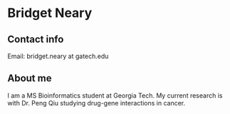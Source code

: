 # Bridget Neary

## Contact info
Email:  bridget.neary at gatech.edu  

## About me

I am a MS Bioinformatics student at Georgia Tech. My current research is with Dr. Peng Qiu studying drug-gene interactions in cancer.
